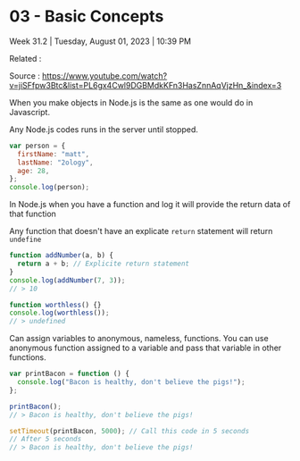# 03 - Basic Concepts

Week 31.2 | Tuesday, August 01, 2023 | 10:39 PM

Related :

Source : https://www.youtube.com/watch?v=jiSFfpw3Btc&list=PL6gx4Cwl9DGBMdkKFn3HasZnnAqVjzHn_&index=3

When you make objects in Node.js is the same as one would do in Javascript.

Any Node.js codes runs in the server until stopped.

```js
var person = {
  firstName: "matt",
  lastName: "2ology",
  age: 28,
};
console.log(person);
```

In Node.js when you have a function and log it will provide the return data of that function

Any function that doesn't have an explicate `return` statement will return `undefine`

```js
function addNumber(a, b) {
  return a + b; // Explicite return statement
}
console.log(addNumber(7, 3));
// > 10

function worthless() {}
console.log(worthless());
// > undefined
```

Can assign variables to anonymous, nameless, functions. You can use anonymous function
assigned to a variable and pass that variable in other functions.

```js
var printBacon = function () {
  console.log("Bacon is healthy, don't believe the pigs!");
};

printBacon();
// > Bacon is healthy, don't believe the pigs!

setTimeout(printBacon, 5000); // Call this code in 5 seconds
// After 5 seconds
// > Bacon is healthy, don't believe the pigs!
```
